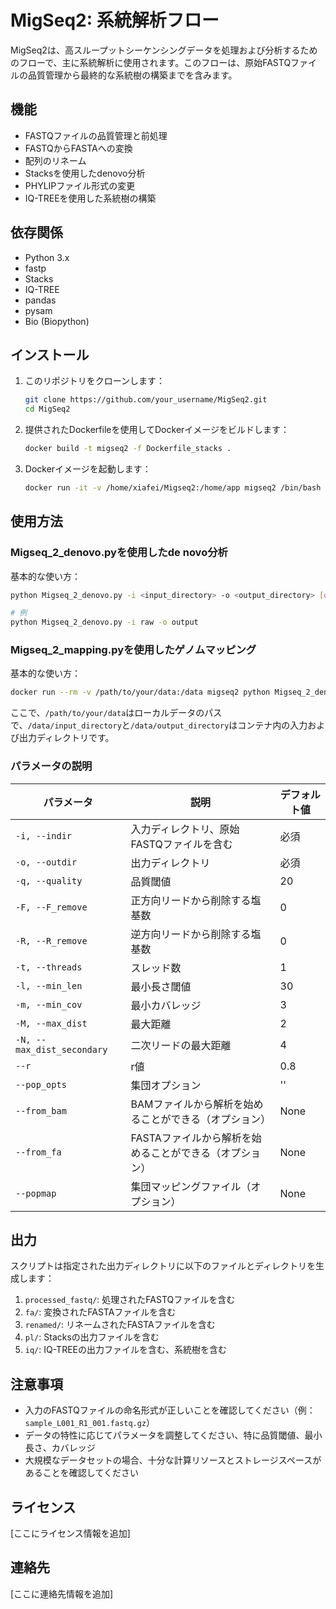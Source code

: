 # MigSeq2: 系統解析フロー

MigSeq2は、高スループットシーケンシングデータを処理および分析するためのフローで、主に系統解析に使用されます。このフローは、原始FASTQファイルの品質管理から最終的な系統樹の構築までを含みます。

## 機能

- FASTQファイルの品質管理と前処理
- FASTQからFASTAへの変換
- 配列のリネーム
- Stacksを使用したdenovo分析
- PHYLIPファイル形式の変更
- IQ-TREEを使用した系統樹の構築

## 依存関係

- Python 3.x
- fastp
- Stacks
- IQ-TREE
- pandas
- pysam
- Bio (Biopython)

## インストール

1. このリポジトリをクローンします：
   ```bash
   git clone https://github.com/your_username/MigSeq2.git
   cd MigSeq2
   ```

2. 提供されたDockerfileを使用してDockerイメージをビルドします：
   ```bash
   docker build -t migseq2 -f Dockerfile_stacks .
   ```

3. Dockerイメージを起動します：
   ```bash
   docker run -it -v /home/xiafei/Migseq2:/home/app migseq2 /bin/bash
   ```

## 使用方法

### Migseq_2_denovo.pyを使用したde novo分析

基本的な使い方：
```bash
python Migseq_2_denovo.py -i <input_directory> -o <output_directory> [options]

# 例
python Migseq_2_denovo.py -i raw -o output
```

### Migseq_2_mapping.pyを使用したゲノムマッピング

基本的な使い方：
```bash
docker run --rm -v /path/to/your/data:/data migseq2 python Migseq_2_denovo.py -i /data/input_directory -o /data/output_directory  [options]
```

ここで、`/path/to/your/data`はローカルデータのパスで、`/data/input_directory`と`/data/output_directory`はコンテナ内の入力および出力ディレクトリです。

### パラメータの説明

| パラメータ | 説明 | デフォルト値 |
|------|------|--------|
| `-i, --indir` | 入力ディレクトリ、原始FASTQファイルを含む | 必須 |
| `-o, --outdir` | 出力ディレクトリ | 必須 |
| `-q, --quality` | 品質閾値 | 20 |(ここ30の方がいい）
| `-F, --F_remove` | 正方向リードから削除する塩基数 | 0 |
| `-R, --R_remove` | 逆方向リードから削除する塩基数 | 0 |
| `-t, --threads` | スレッド数 | 1 |(4くらいがいい）
| `-l, --min_len` | 最小長さ閾値 | 30 |（MIGseqは80）
| `-m, --min_cov` | 最小カバレッジ | 3 |
| `-M, --max_dist` | 最大距離 | 2 |
| `-N, --max_dist_secondary` | 二次リードの最大距離 | 4 |（-NはStacksのどこの部分のオプションか？）
| `--r` | r値 | 0.8 |（0.1くらいが初心者は使いやすい）
| `--pop_opts` | 集団オプション | '' |
| `--from_bam` | BAMファイルから解析を始めることができる（オプション） | None |
| `--from_fa` | FASTAファイルから解析を始めることができる（オプション） | None |
| `--popmap` | 集団マッピングファイル（オプション） | None |

## 出力

スクリプトは指定された出力ディレクトリに以下のファイルとディレクトリを生成します：

1. `processed_fastq/`: 処理されたFASTQファイルを含む
2. `fa/`: 変換されたFASTAファイルを含む
3. `renamed/`: リネームされたFASTAファイルを含む
4. `pl/`: Stacksの出力ファイルを含む
5. `iq/`: IQ-TREEの出力ファイルを含む、系統樹を含む

## 注意事項

- 入力のFASTQファイルの命名形式が正しいことを確認してください（例：`sample_L001_R1_001.fastq.gz`）
- データの特性に応じてパラメータを調整してください、特に品質閾値、最小長さ、カバレッジ
- 大規模なデータセットの場合、十分な計算リソースとストレージスペースがあることを確認してください

## ライセンス

[ここにライセンス情報を追加]

## 連絡先

[ここに連絡先情報を追加]
